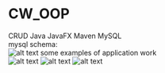 # CW_OOP
CRUD Java JavaFX Maven MySQL <br />
mysql schema:<br />
![alt text](https://sun9-13.userapi.com/impg/mxUJYBKgCKWSG1tjKZdUuzaDHLScCo59whdF4Q/z5vrlSB_98M.jpg?size=580x486&quality=96&sign=b4462955f6765f6f0d124fa99261098e&type=album)
some examples of application work<br />
![alt text](https://sun9-83.userapi.com/impg/lYew8kx2KfAxQZ2u0DJbqsiE9j80Wpmkg3wjjA/J3KO5dIbkns.jpg?size=1013x786&quality=96&sign=73d6a26b7ee3b05d894fa0c87776c470&type=album)
![alt text](https://sun9-37.userapi.com/impg/a6hsby8b4iJfwO88SlL9ubw-cVCVLHBn9sQbDA/8NsAEdi3sO4.jpg?size=1010x788&quality=96&sign=fc05ed83f0caa113a237ca5dd36ffa78&type=album)
![alt text](https://sun9-46.userapi.com/impg/ILfrrEg633AKzZjUJa91wC5vUKrZdSx09qARkQ/JKomFv8G5YY.jpg?size=1000x394&quality=96&sign=dae564d113351dfb27fae0d80720a16a&type=album)
